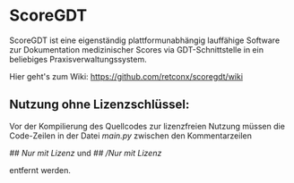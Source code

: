 # ScoreGDT
ScoreGDT ist eine eigenständig plattformunabhängig lauffähige Software zur Dokumentation medizinischer Scores via GDT-Schnittstelle in ein beliebiges Praxisverwaltungssystem.

Hier geht's zum Wiki: https://github.com/retconx/scoregdt/wiki

## Nutzung ohne Lizenzschlüssel:
Vor der Kompilierung des Quellcodes zur lizenzfreien Nutzung müssen die Code-Zeilen in der Datei _main.py_ zwischen den Kommentarzeilen

_## Nur mit Lizenz_
und
_## /Nur mit Lizenz_

entfernt werden.
